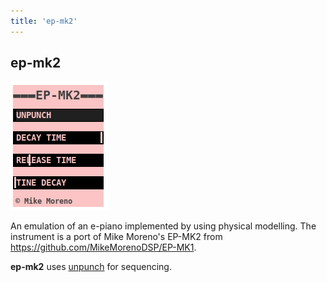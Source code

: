 ```yaml
---
title: 'ep-mk2'
---
```


## ep-mk2

![ep-mk2](ep-mk2.png)

An emulation of an e-piano implemented by using physical modelling. The
instrument is a port of Mike Moreno's EP-MK2 from https://github.com/MikeMorenoDSP/EP-MK1.

**ep-mk2** uses [unpunch](../unpuch) for sequencing.
